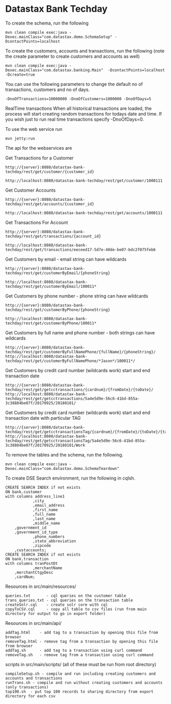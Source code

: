 Datastax Bank Techday
========================

To create the schema, run the following

	mvn clean compile exec:java -Dexec.mainClass="com.datastax.demo.SchemaSetup" -DcontactPoints=localhost

To create the customers, accounts and transactions, run the following (note the create parameter to create customers and accounts as well)
	
	mvn clean compile exec:java -Dexec.mainClass="com.datastax.banking.Main"  -DcontactPoints=localhost -Dcreate=true

You can use the following parameters to change the default no of transactions, customers and no of days.
	
	-DnoOfTransactions=10000000 -DnoOfCustomers=1000000 -DnoOfDays=5

RealTime transactions
When all historical transactions are loaded, the process will start creating random transactions for todays date and time. If you wish just to run real time transactions specify -DnoOfDays=0.

To use the web service run 

	mvn jetty:run
	
The api for the webservices are 

Get Transactions for a Customer

	http://{server}:8080/datastax-bank-techday/rest/get/customer/{customer_id}

	http://localhost:8080/datastax-bank-techday/rest/get/customer/1000111

Get Customer Accounts
	
	http://{server}:8080/datastax-bank-techday/rest/get/accounts/{customer_id}
	
	http://localhost:8080/datastax-bank-techday/rest/get/accounts/1000111
	
Get Transactions For Account 
	
	http://{server}:8080/datastax-bank-techday/rest/get/transactions/{account_id}
	
	http://localhost:8080/datastax-bank-techday/rest/get/transactions/eeceed17-5d7e-40de-be07-bdc2f075feb6

Get Customers by email - email string can have wildcards
	
	http://{server}:8080/datastax-bank-techday/rest/get/customerByEmail/{phoneString}

	http://localhost:8080/datastax-bank-techday/rest/get/customerByEmail/100011*

Get Customers by phone number - phone string can have wildcards
	
	http://{server}:8080/datastax-bank-techday/rest/get/customerByPhone/{phoneString}

	http://localhost:8080/datastax-bank-techday/rest/get/customerByPhone/100011*

Get Customers by full name and phone number - both strings can have wildcards

	http://{server}:8080/datastax-bank-techday/rest/get/customerByFullNamePhone/{fullName}/{phoneString}/
	http://localhost:8080/datastax-bank-techday/rest/get/customerByFullNamePhone/*Jason*/100011*/

Get Customers by credit card number (wildcards work) start and end transaction date

	http://{server}:8080/datastax-bank-techday/rest/get/getcctransactions/{cardnum}/{fromDate}/{toDate}/
	http://localhost:8080/datastax-bank-techday/rest/get/getcctransactions/5a4e5d9e-56c6-41bd-855a-3c38884be07f/20170925/20180101/

Get Customers by credit card number (wildcards work) start and end transaction date with particular TAG

	http://{server}:8080/datastax-bank-techday/rest/get/getcctransactionsTag/{cardnum}/{fromDate}/{toDate}/{tag}/
	http://localhost:8080/datastax-bank-techday/rest/get/getcctransactionsTag/5a4e5d9e-56c6-41bd-855a-3c38884be07f/20170925/20180101/Work

To remove the tables and the schema, run the following.

    mvn clean compile exec:java -Dexec.mainClass="com.datastax.demo.SchemaTeardown"
    
To create DSE Search environment, run the following in cqlsh.

    CREATE SEARCH INDEX if not exists
	ON bank.customer
	with columns address_line1
                ,city
                ,email_address
                ,first_name
                ,full_name
                ,last_name
                ,middle_name
		,government_id
		,government_id_type
                ,phone_numbers
                ,state_abbreviation
                ,zipcode
		,custaccounts;
    CREATE SEARCH INDEX if not exists
	ON bank.transaction
	with columns tranPostDt
                ,merchantName
		,merchantCtgyDesc
		,cardNum;

Resources in src/main/resources/

    queries.txt       - cql queries on the customer table 
    trans_queries.txt - cql queries on the transaction table 
    createSolr.cql    - create solr core with cql
    copyToCSV.cql     - copy all table to csv files (run from main directory for output to go in export folder) 	

Resources in src/main/api/

    addTag.html    - add tag to a transaction by opening this file from browser
    removeTag.html - remove tag from a transaction by opening this file from browser
    addTag.sh      - add tag to a transaction using curl command
    removeTag.sh   - remove tag from a transaction using curl command

scripts in src/main/scripts/  (all of these must be run from root directory)

    compileSetup.sh - compile and run including creating customers and accounts and transactions
    runTrans.sh - compile and run without creating customers and accounts (only transactions)
    top100.sh  - put top 100 records to sharing directory from export directory for each csv 
